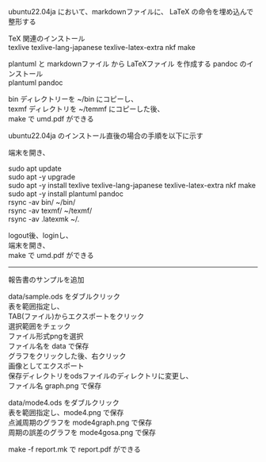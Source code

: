 ubuntu22.04ja において、markdownファイルに、
LaTeX の命令を埋め込んで整形する

TeX 関連のインストール  
texlive texlive-lang-japanese texlive-latex-extra nkf make

plantuml と 
markdownファイル から LaTeXファイル を作成する pandoc のインストール  
plantuml pandoc

bin ディレクトリーを ~/bin にコピーし、  
texmf ディレクトリを ~/temmf にコピーした後、  
make で umd.pdf ができる

ubuntu22.04ja のインストール直後の場合の手順を以下に示す

端末を開き、

sudo apt update  
sudo apt -y upgrade  
sudo apt -y install texlive texlive-lang-japanese texlive-latex-extra nkf make  
sudo apt -y install plantuml pandoc  
rsync -av bin/ ~/bin/  
rsync -av texmf/ ~/texmf/  
rsync -av .latexmk ~/.  

logout後、loginし、  
端末を開き、  
make で umd.pdf ができる

---
報告書のサンプルを追加

data/sample.ods をダブルクリック  
表を範囲指定し、  
TAB(ファイル)からエクスポートをクリック  
選択範囲をチェック  
ファイル形式pngを選択  
ファイル名を data で保存  
グラフをクリックした後、右クリック  
画像としてエクスポート  
保存ディレクトリをodsファイルのディレクトリに変更し、  
ファイル名 graph.png で保存

data/mode4.ods をダブルクリック  
表を範囲指定し、mode4.png で保存  
点滅周期のグラフを mode4graph.png で保存  
周期の誤差のグラフを mode4gosa.png で保存  

make -f report.mk で report.pdf ができる
